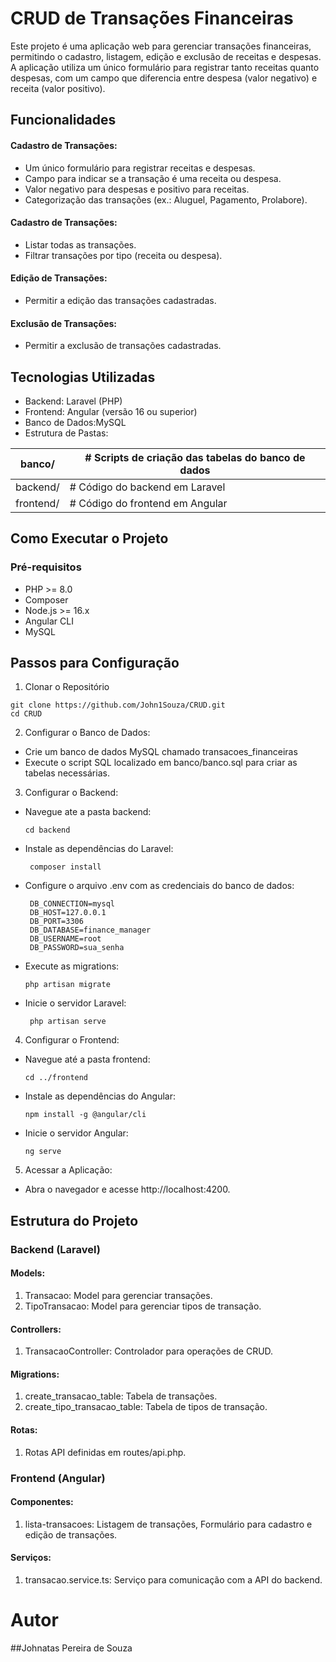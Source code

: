 # CRUD de Transações Financeiras
Este projeto é uma aplicação web para gerenciar transações financeiras, permitindo o cadastro, listagem, edição e exclusão de receitas e despesas. A aplicação utiliza um único formulário para registrar tanto receitas quanto despesas, com um campo que diferencia entre despesa (valor negativo) e receita (valor positivo).

## Funcionalidades
  #### Cadastro de Transações:
  - Um único formulário para registrar receitas e despesas.
  - Campo para indicar se a transação é uma receita ou despesa.
  - Valor negativo para despesas e positivo para receitas.
  - Categorização das transações (ex.: Aluguel, Pagamento, Prolabore).

 #### Cadastro de Transações:
  - Listar todas as transações.
  - Filtrar transações por tipo (receita ou despesa).

 #### Edição de Transações:
  - Permitir a edição das transações cadastradas.

 #### Exclusão de Transações:
  - Permitir a exclusão de transações cadastradas.

## Tecnologias Utilizadas
  - Backend: Laravel (PHP)
  - Frontend: Angular (versão 16 ou superior)
  - Banco de Dados:MySQL
  - Estrutura de Pastas:

  | banco/         |# Scripts de criação das tabelas do banco de dados |
  |----------------|---------------------------------------------------|
  |backend/        |# Código do backend em Laravel |
  |frontend/       |# Código do frontend em Angular |

## Como Executar o Projeto
### Pré-requisitos
  - PHP >= 8.0
  - Composer
  - Node.js >= 16.x
  - Angular CLI
  - MySQL

## Passos para Configuração
  1. Clonar o Repositório
  
    git clone https://github.com/John1Souza/CRUD.git
    cd CRUD
  
  2. Configurar o Banco de Dados:
  - Crie um banco de dados MySQL chamado transacoes_financeiras
  - Execute o script SQL localizado em banco/banco.sql para criar as tabelas necessárias.
      
  3. Configurar o Backend:
  - Navegue ate a pasta backend:

        cd backend
       
   - Instale as dependências do Laravel:
    
          composer install
     
   - Configure o arquivo .env com as credenciais do banco de dados:
      
          DB_CONNECTION=mysql
          DB_HOST=127.0.0.1
          DB_PORT=3306
          DB_DATABASE=finance_manager
          DB_USERNAME=root
          DB_PASSWORD=sua_senha
      
   - Execute as migrations:

         php artisan migrate

   - Inicie o servidor Laravel:

          php artisan serve

  4. Configurar o Frontend:
  - Navegue até a pasta frontend:

        cd ../frontend

  - Instale as dependências do Angular:
  
        npm install -g @angular/cli

  - Inicie o servidor Angular:

        ng serve

5. Acessar a Aplicação:
- Abra o navegador e acesse http://localhost:4200.
     
## Estrutura do Projeto
### Backend (Laravel)

#### Models:
1. Transacao: Model para gerenciar transações.
2. TipoTransacao: Model para gerenciar tipos de transação.
#### Controllers:
1. TransacaoController: Controlador para operações de CRUD.
#### Migrations:
1. create_transacao_table: Tabela de transações.
2. create_tipo_transacao_table: Tabela de tipos de transação.
#### Rotas:
1. Rotas API definidas em routes/api.php.

### Frontend (Angular)
#### Componentes:
  1. lista-transacoes: Listagem de transações, Formulário para cadastro e edição de transações. 
#### Serviços:
  1. transacao.service.ts: Serviço para comunicação com a API do backend.

# Autor
##Johnatas Pereira de Souza
